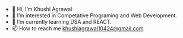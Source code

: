 - 👋 Hi, I’m Khushi Agrawal
- 👀 I’m interested in Competative Programing and Web Development.
- 🌱 I’m currently learning DSA and REACT.
- 📫 How to reach me khushiagrawal10424@gmail.com


